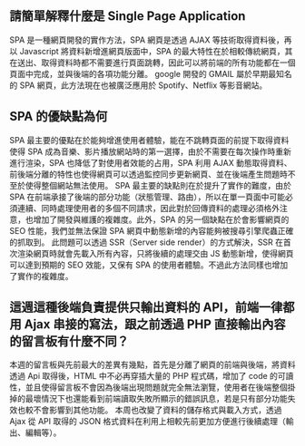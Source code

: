 ## 請簡單解釋什麼是 Single Page Application
SPA 是一種網頁開發的實作方法，SPA 網頁是透過 AJAX 等技術取得資料後，再以 Javascript 將資料新增進網頁版面中，SPA 的最大特性在於相較傳統網頁，其在送出、取得資料時都不需要進行頁面跳轉，因此可以將前端的所有功能都在一個頁面中完成，並與後端的各項功能分離。
google 開發的 GMAIL 屬於早期最知名的 SPA 網頁，此方法現在也被廣泛應用於 Spotify、Netflix 等影音網站。 

## SPA 的優缺點為何
SPA 最主要的優點在於能夠增進使用者體驗，能在不跳轉頁面的前提下取得資料使得 SPA 成為音樂、影片播放網站時的第一選擇，由於不需要在每次操作時重新進行渲染，SPA 也降低了對使用者效能的占用，SPA 利用 AJAX 動態取得資料、前後端分離的特性也使得網頁可以透過監控同步更新網頁、並在後端產生問題時不至於使得整個網站無法使用。
SPA 最主要的缺點則在於提升了實作的難度，由於 SPA 在前端承接了後端的部分功能（狀態管理、路由），所以在單一頁面中可能必須連續、同時處理使用者的多個不同請求，因此對於回傳資料的處理必須格外注意，也增加了開發與維護的複雜度。此外，SPA 的另一個缺點在於會影響網頁的 SEO 性能，我們並無法保證 SPA 網頁中動態新增的內容能夠被搜尋引擎爬蟲正確的抓取到。
此問題可以透過 SSR（Server side render）的方式解決，SSR 在首次渲染網頁時就會先載入所有內容，只將後續的處理交由 JS 動態新增，使得網頁可以達到預期的 SEO 效能，又保有 SPA 的使用者體驗。不過此方法同樣也增加了實作的複雜度。

## 這週這種後端負責提供只輸出資料的 API，前端一律都用 Ajax 串接的寫法，跟之前透過 PHP 直接輸出內容的留言板有什麼不同？
本週的留言板與先前最大的差異有幾點，首先是分離了網頁的前端與後端，將資料透過 Api 取得後，HTML 中不必再穿插大量的 PHP 程式碼，增加了 code 的可讀性，並且使得留言板不會因為後端出現問題就完全無法瀏覽，使用者在後端整個掛掉的最壞情況下也還能看到前端讀取失敗所顯示的錯誤訊息，若是只有部分功能失效也較不會影響到其他功能。
本周也改變了資料的儲存格式與載入方式，透過 Ajax 從 API 取得的 JSON 格式資料在利用上相較先前更加方便進行後續處理（輸出、編輯等）。